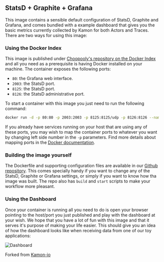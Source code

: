 StatsD + Graphite + Grafana
---------------------------

This image contains a sensible default configuration of StatsD, Graphite and Grafana, and comes bundled with a example
dashboard that gives you the basic metrics currently collected by Kamon for both Actors and Traces. There are two ways
for using this image:


### Using the Docker Index ###

This image is published under [Choopooly's repository on the Docker Index](https://github.com/choopooly/docker-grafana-graphite) and all you
need as a prerequisite is having Docker installed on your machine. The container exposes the following ports:

- `80`: the Grafana web interface.
- `2003`: the StatsD port.
- `8125`: the StatsD port.
- `8126`: the StatsD administrative port.

To start a container with this image you just need to run the following command:

```bash
docker run -d -p 80:80 -p 2003:2003 -p 8125:8125/udp -p 8126:8126 --name grafana-dashboard choopooly/grafana_graphite
```

If you already have services running on your host that are using any of these ports, you may wish to map the container
ports to whatever you want by changing left side number in the `-p` parameters. Find more details about mapping ports
in the [Docker documentation](http://docs.docker.io/use/port_redirection/#port-redirection).


### Building the image yourself ###

The Dockerfile and supporting configuration files are available in our [Github repository](https://github.com/choopooly/docker-grafana-graphite).
This comes specially handy if you want to change any of the StatsD, Graphite or Grafana settings, or simply if you want
to know how tha image was built. The repo also has `build` and `start` scripts to make your workflow more pleasant.


### Using the Dashboard ###

Once your container is running all you need to do is open your browser pointing to the host/port you just published and
play with the dashboard at your wish. We hope that you have a lot of fun with this image and that it serves it's
purpose of making your life easier. This should give you an idea of how the dashboard looks like when receiving data
from one of our toy applications:

![Dashboard](http://kamon.io/assets/img/kamon-statsd-grafana.png)

Forked from [Kamon-io](https://github.com/kamon-io/docker-grafana-graphite)
